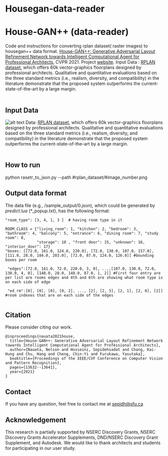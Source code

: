 # Housegan-data-reader
House-GAN++ (data-reader)
======

Code and instructions for converting rplan dataset( raster images) to housegan++ data format. 
[House-GAN++: Generative Adversarial Layout Refinement Network towards Intelligent Computational Agent for Professional Architects](https://arxiv.org/abs/2103.02574), CVPR 2021. Project [website](https://ennauata.github.io/houseganpp/page.html).
Input Data : [RPLAN dataset](http://staff.ustc.edu.cn/~fuxm/projects/DeepLayout/index.html), which offers 60k vector-graphics floorplans designed by professional architects. Qualitative and quantitative evaluations based on the three standard metrics (i.e., realism, diversity, and compatibility) in the literature demonstrate that the proposed system outperforms the current-state-of-the-art by a large margin.<br/>
<br/>
 
 

Input Data
------
![alt text](https://github.com/sepidshs/image/0.png "Sample")
Data: [RPLAN dataset](http://staff.ustc.edu.cn/~fuxm/projects/DeepLayout/index.html), which offers 60k vector-graphics floorplans designed by professional architects. Qualitative and quantitative evaluations based on the three standard metrics (i.e., realism, diversity, and compatibility) in the literature demonstrate that the proposed system outperforms the current-state-of-the-art by a large margin.<br/>
<br/>
 
 
How to run
------
  python rasetr_to_json.py --path #rplan_dataset/#image_number.png

Output data format
------

The data file (e.g., /sample_output/0.json), which could be generated by *predict.lua* (\*_popup.txt), has the following format:

```sample  json
"room_type": [3, 4, 1, 3 ]  # having room type in it

ROOM_CLASS = {"living_room": 1, "kitchen": 2, "bedroom": 3, "bathroom": 4, "balcony": 5, "entrance": 6, "dining room": 7, "study room": 8,
              "storage": 10 , "front door": 15, "unknown": 16, "interior_door": 17}
"boxes: [[72.0, 161.0, 124.0, 220.0], [72.0, 130.0, 107.0, 157.0], [111.0, 28.0, 184.0, 203.0], [72.0, 87.0, 124.0, 126.0]] #bounding boxes per room
  
 "edges":[72.0, 161.0, 72.0, 220.0, 3, 0], ...,[107.0, 130.0, 72.0, 130.0, 4, 0], [148.0, 28.0, 148.0, 87.0, 1, 2]] #First four entry are per list are rooms edges and 4th and 6th are showing what room type is on each side of edge 
 
 "ed_rm":[0], [0], [0], [0, 2], ..., [2], [2, 3], [2, 1], [2, 0], [2]] #room indexes that are on each side of the edges


```



Citation
------
Please consider citing our work.
```
@inproceedings{nauata2021house,
  title={House-GAN++: Generative Adversarial Layout Refinement Network towards Intelligent Computational Agent for Professional Architects},
  author={Nauata, Nelson and Hosseini, Sepidehsadat and Chang, Kai-Hung and Chu, Hang and Cheng, Chin-Yi and Furukawa, Yasutaka},
  booktitle={Proceedings of the IEEE/CVF Conference on Computer Vision and Pattern Recognition},
  pages={13632--13641},
  year={2021}
}
```

Contact
------
If you have any question, feel free to contact me at sepidh@sfu.ca

Acknowledgement
------
This research is partially supported by NSERC Discovery Grants, NSERC Discovery Grants Accelerator Supplements, DND/NSERC Discovery Grant Supplement, and Autodesk. We would like to thank architects and students for participating in our user study.

